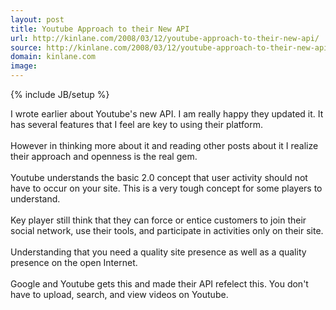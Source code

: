```yaml
---
layout: post
title: Youtube Approach to their New API
url: http://kinlane.com/2008/03/12/youtube-approach-to-their-new-api/
source: http://kinlane.com/2008/03/12/youtube-approach-to-their-new-api/
domain: kinlane.com
image: 
---
```

{% include JB/setup %}<p>I wrote earlier about Youtube's new API.   I am really happy they updated it.  It has several features that I feel are key to using their platform.<br /><br />However in thinking more about it and reading other posts about it I realize their approach and openness is the real gem. <br /><br />Youtube understands the basic 2.0 concept that user activity should not have to occur on your site.  This is a very tough concept for some players to understand.<br /><br />Key player still think that they can force or entice customers to join their social network, use their tools, and participate in activities only on their site.<br /><br />Understanding that you need a quality site presence as well as a quality presence on the open Internet.<br /><br />Google and Youtube gets this and made their API refelect this.  You don't have to upload, search, and view videos on Youtube.</p>
